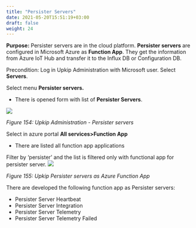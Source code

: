 ```yaml
---
title: "Persister Servers"
date: 2021-05-20T15:51:19+03:00
draft: false
weight: 24
---
```


**Purpose:** Persister servers are in the cloud platform. **Persister servers** are configured in Microsoft Azure as **Function App**. They get the information from Azure IoT Hub and transfer it to the Influx DB or Configuration DB.

Precondition: Log in Upkip Administration with Microsoft user. Select **Servers**.

Select menu **Persister servers.**

- There is opened form with list of **Persister Servers**.   

![](/images/Aspose.Words.0026e4dc-4cb1-409d-91ad-eda9ac21484a.001.png)

*Figure 154: Upkip Administration - Persister servers*


Select in azure portal **All services>Function App**

- There are listed all function app applications

Filter by ‘persister’ and the list is filtered only with functional app for persister server.
![](/images/Aspose.Words.0026e4dc-4cb1-409d-91ad-eda9ac21484a.002.png)

*Figure 155: Upkip Persister servers as Azure Function App*

There are developed the following function app as Persister servers:

- Persister Server Heartbeat
- Persister Server Integration
- Persister Server Telemetry
- Persister Server Telemetry Failed

